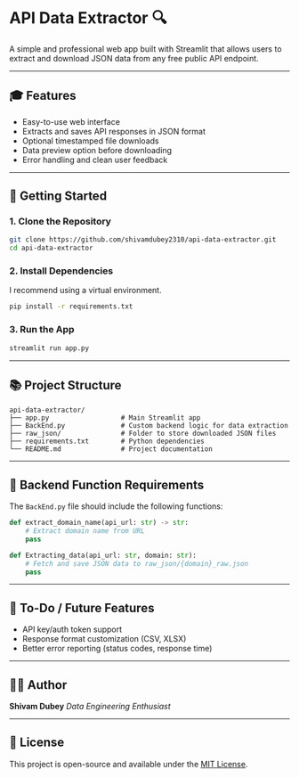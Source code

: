 # API Data Extractor 🔍

A simple and professional web app built with Streamlit that allows users to extract and download JSON data from any free public API endpoint.

---

## 🎓 Features

* Easy-to-use web interface
* Extracts and saves API responses in JSON format
* Optional timestamped file downloads
* Data preview option before downloading
* Error handling and clean user feedback

---

## 💪 Getting Started

### 1. Clone the Repository

```bash
git clone https://github.com/shivamdubey2310/api-data-extractor.git
cd api-data-extractor
```

### 2. Install Dependencies

I recommend using a virtual environment.

```bash
pip install -r requirements.txt
```

### 3. Run the App

```bash
streamlit run app.py
```

---

## 📚 Project Structure

```
api-data-extractor/
├── app.py                  # Main Streamlit app
├── BackEnd.py              # Custom backend logic for data extraction
├── raw_json/               # Folder to store downloaded JSON files
├── requirements.txt        # Python dependencies
└── README.md               # Project documentation
```

---

## 🔧 Backend Function Requirements

The `BackEnd.py` file should include the following functions:

```python
def extract_domain_name(api_url: str) -> str:
    # Extract domain name from URL
    pass

def Extracting_data(api_url: str, domain: str):
    # Fetch and save JSON data to raw_json/{domain}_raw.json
    pass
```

---

## 🚀 To-Do / Future Features

* API key/auth token support
* Response format customization (CSV, XLSX)
* Better error reporting (status codes, response time)

---

## 👨‍💼 Author

**Shivam Dubey**
*Data Engineering Enthusiast*

---

## 📄 License

This project is open-source and available under the [MIT License](LICENSE).
